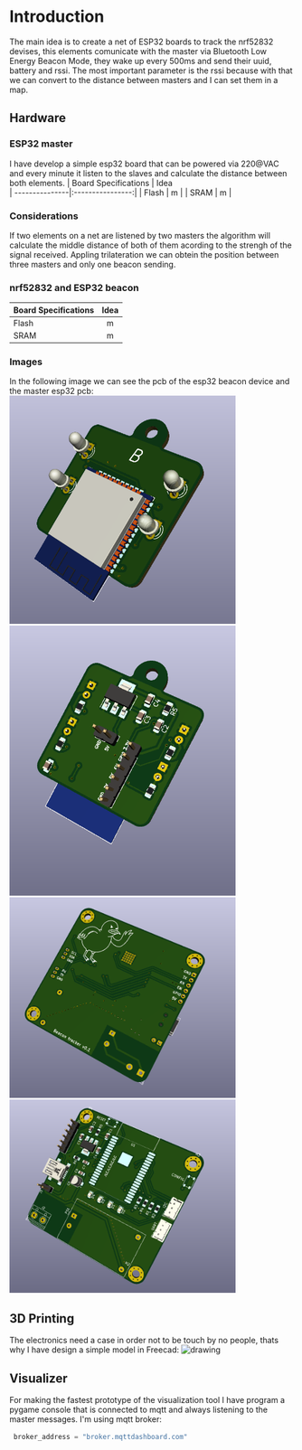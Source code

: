# Introduction #
The main idea is to create a net of ESP32 boards to track the nrf52832 devises, this elements comunicate with the master via Bluetooth Low Energy Beacon Mode, they wake up every 500ms and send their uuid, 
battery and rssi. The most important parameter is the rssi because with that we can convert to the distance between masters and I can set them in a map.  
## Hardware ##
### ESP32 master ###
I have develop a simple esp32 board that can be powered via 220@VAC and every minute it listen to the slaves and calculate the distance between both elements.
| Board Specifications  | Idea           
| ---------------|:----------------:| 
| Flash          |         m        | 
| SRAM           |         m        | 
### Considerations ###
If two elements on a net are listened by two masters the algorithm will calculate the middle distance of both of them acording to the strengh of the signal received.
Appling trilateration we can obtein the position between three masters and only one beacon sending.

### nrf52832 and ESP32 beacon ###

| Board Specifications  | Idea           
| ---------------|:----------------:| 
| Flash          |         m        | 
| SRAM           |         m        | 

### Images ###
In the following image we can see the pcb of the esp32 beacon device and the master esp32 pcb:
<img src="https://github.com/RarceD/TFM--Bluetooth-Beacon-Tracking-/blob/master/Technical%20project/Schematics/emiter_1.PNG" alt="drawing" width="400"/>
<img src="https://github.com/RarceD/TFM--Bluetooth-Beacon-Tracking-/blob/master/Technical%20project/Schematics/emiter_2.PNG" alt="drawing" width="400"/>
<img src="https://github.com/RarceD/TFM--Bluetooth-Beacon-Tracking-/blob/master/Technical%20project/Schematics/receiver_2.PNG" alt="drawing" width="400"/>
<img src="https://github.com/RarceD/TFM--Bluetooth-Beacon-Tracking-/blob/master/Technical%20project/Schematics/receiver_1.PNG" alt="drawing" width="400"/>


## 3D Printing ##
The electronics need a case in order not to be touch by no people, thats why I have design a simple model in Freecad:
<img src="" alt="drawing" width="400"/>

## Visualizer ##

For making the fastest prototype of the visualization tool I have program a pygame console that is connected to mqtt and always listening to the master messages.
I'm using mqtt broker: 
```python 
 broker_address = "broker.mqttdashboard.com"
```
